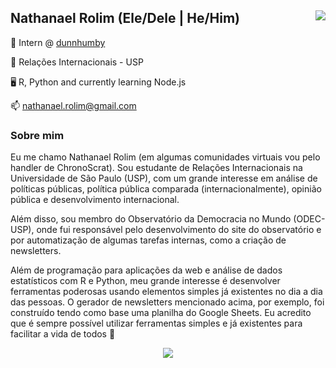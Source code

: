 ## Nathanael Rolim (Ele/Dele | He/Him) <img src="https://komarev.com/ghpvc/?username=chronoscrat&color=orange" align="right" />

🏢 Intern @ [dunnhumby](https://github.com/dunnhumby)

🏫 Relações Internacionais - USP

🖥️ R, Python and currently learning Node.js

📫 nathanael.rolim@gmail.com

### Sobre mim
Eu me chamo Nathanael Rolim (em algumas comunidades virtuais vou pelo handler de ChronoScrat). Sou estudante de Relações Internacionais na Universidade de São Paulo (USP), com um grande interesse em análise de políticas públicas, política pública comparada (internacionalmente), opinião pública e desenvolvimento internacional.

Além disso, sou membro do Observatório da Democracia no Mundo (ODEC-USP), onde fui responsável pelo desenvolvimento do site do observatório e por automatização de algumas tarefas internas, como a criação de newsletters.

Além de programação para aplicações da web e análise de dados estatísticos com R e Python, meu grande interesse é desenvolver ferramentas poderosas usando elementos simples já existentes no dia a dia das pessoas. O gerador de newsletters mencionado acima, por exemplo, foi construído tendo como base uma planilha do Google Sheets. Eu acredito que é sempre possível utilizar ferramentas simples e já existentes para facilitar a vida de todos 🙂

<p align="center">
<img src="https://github-readme-stats.vercel.app/api/top-langs/?username=chronoscrat&layout=compact&hide=html,tex&theme=dark" align="center" />
</p>
<!---
ChronoScrat/ChronoScrat is a ✨ special ✨ repository because its `README.md` (this file) appears on your GitHub profile.
You can click the Preview link to take a look at your changes.
--->
